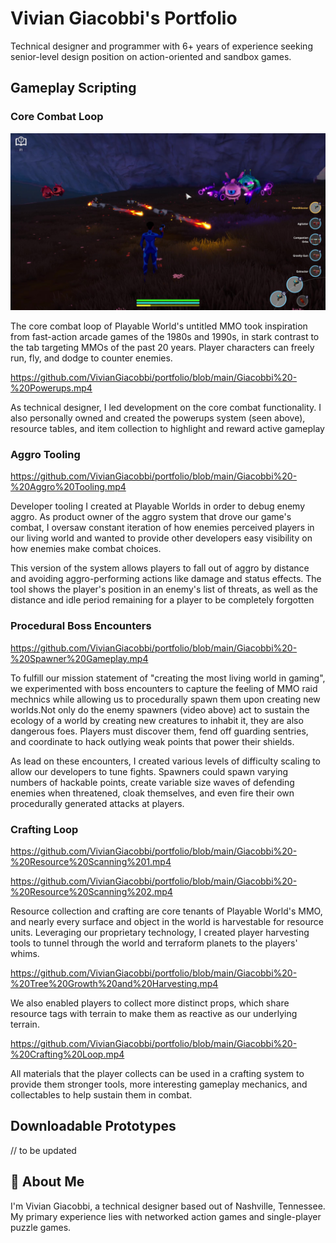 # Vivian Giacobbi's Portfolio

Technical designer and programmer with 6+ years of experience seeking senior-level design position on action-oriented and sandbox games.

## Gameplay Scripting

### Core Combat Loop

[![Video](giacobbi_combat_thumb.jpg)](giacobbi_combat.mp4)

The core combat loop of Playable World's untitled MMO took inspiration from fast-action arcade games of the 1980s and 1990s, in stark contrast to the tab targeting MMOs of the past 20 years. Player characters can freely run, fly, and dodge to counter enemies.

https://github.com/VivianGiacobbi/portfolio/blob/main/Giacobbi%20-%20Powerups.mp4

As technical designer, I led development on the core combat functionality. I also personally owned and created the powerups system (seen above), resource tables, and item collection to highlight and reward active gameplay

### Aggro Tooling

https://github.com/VivianGiacobbi/portfolio/blob/main/Giacobbi%20-%20Aggro%20Tooling.mp4

Developer tooling I created at Playable Worlds in order to debug enemy aggro. As product owner of the aggro system that drove our game's combat, I oversaw constant iteration of how enemies perceived players in our living world and wanted to provide other developers easy visibility on how enemies make combat choices.

This version of the system allows players to fall out of aggro by distance and avoiding aggro-performing actions like damage and status effects. The tool shows the player's position in an enemy's list of threats, as well as the distance and idle period remaining for a player to be completely forgotten

### Procedural Boss Encounters

https://github.com/VivianGiacobbi/portfolio/blob/main/Giacobbi%20-%20Spawner%20Gameplay.mp4

To fulfill our mission statement of "creating the most living world in gaming", we experimented with boss encounters to capture the feeling of MMO raid mechnics while allowing us to procedurally spawn them upon creating new worlds.Not only do the enemy spawners (video above) act to sustain the ecology of a world by creating new creatures to inhabit it, they are also dangerous foes. Players must discover them, fend off guarding sentries, and coordinate to hack outlying weak points that power their shields. 

As lead on these encounters, I created various levels of difficulty scaling to allow our developers to tune fights. Spawners could spawn varying numbers of hackable points, create variable size waves of defending enemies when threatened, cloak themselves, and even fire their own procedurally generated attacks at players.

### Crafting Loop

https://github.com/VivianGiacobbi/portfolio/blob/main/Giacobbi%20-%20Resource%20Scanning%201.mp4

https://github.com/VivianGiacobbi/portfolio/blob/main/Giacobbi%20-%20Resource%20Scanning%202.mp4

Resource collection and crafting are core tenants of Playable World's MMO, and nearly every surface and object in the world is harvestable for resource units. Leveraging our proprietary technology, I created player harvesting tools to tunnel through the world and terraform planets to the players' whims.

https://github.com/VivianGiacobbi/portfolio/blob/main/Giacobbi%20-%20Tree%20Growth%20and%20Harvesting.mp4

We also enabled players to collect more distinct props, which share resource tags with terrain to make them as reactive as our underlying terrain.

https://github.com/VivianGiacobbi/portfolio/blob/main/Giacobbi%20-%20Crafting%20Loop.mp4

All materials that the player collects can be used in a crafting system to provide them stronger tools, more interesting gameplay mechanics, and collectables to help sustain them in combat.


## Downloadable Prototypes

// to be updated
## 🚀 About Me
I'm Vivian Giacobbi, a technical designer based out of Nashville, Tennessee. My primary experience lies with networked action games and single-player puzzle games.

